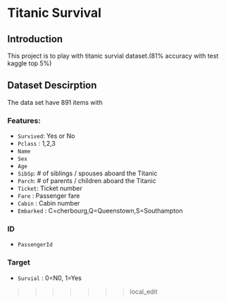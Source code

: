 # Titanic Survival
## Introduction
This project is to play with titanic survial dataset.(81% accuracy with test kaggle top 5%)

## Dataset Descirption
The data set have 891 items with

### Features:

* `Survived`: Yes or No
* `Pclass` : 1,2,3
* `Name`
* `Sex`
* `Age`
* `SibSp`: # of siblings / spouses aboard the Titanic
* `Parch`: # of parents / children aboard the Titanic
* `Ticket`: Ticket number
* `Fare` : Passenger fare
* `Cabin` : Cabin number
* `Embarked` : C=cherbourg,Q=Queenstown,S=Southampton

### ID

* `PassengerId`

### Target

* `Survial` : 0=N0, 1=Yes
>>>>>>> local_edit
